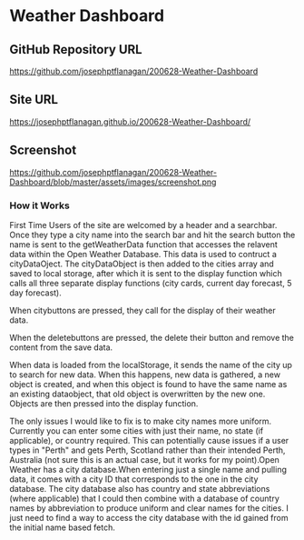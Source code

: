 # Weather Dashboard

## GitHub Repository URL
https://github.com/josephptflanagan/200628-Weather-Dashboard

## Site URL
https://josephptflanagan.github.io/200628-Weather-Dashboard/

## Screenshot
https://github.com/josephptflanagan/200628-Weather-Dashboard/blob/master/assets/images/screenshot.png

### How it Works
First Time Users of the site are welcomed by a header and a searchbar. Once they type a city name into the search bar and hit the search button the name is sent to the getWeatherData function that accesses the relavent data within the Open Weather Database. This data is used to contruct a cityDataOject. The cityDataObject is then added to the cities array and saved to local storage, after which it is sent to the display function which calls all three separate display functions (city cards, current day forecast, 5 day forecast). 

When citybuttons are pressed, they call for the display of their weather data.

When the deletebuttons are pressed, the delete their button and remove the content from the save data.

When data is loaded from the localStorage, it sends the name of the city up to search for new data. When this happens, new data is gathered, a new object is created, and when this object is found to have the same name as an existing dataobject, that old object is overwritten by the new one. Objects are then pressed into the display function. 

The only issues I would like to fix is to make city names more uniform. Currently you can enter some cities with just their name, no state (if applicable), or country required. This can potentially cause issues if a user types in "Perth" and gets Perth, Scotland rather than their intended Perth, Australia (not sure this is an actual case, but it works for my point).Open Weather has a city database.When entering just a single name and pulling data, it comes with a city ID that corresponds to the one in the city database. The city database also has country and state abbreviations (where applicable) that I could then combine with a database of country names by abbreviation to produce uniform and clear names for the cities. I just need to find a way to access the city database with the id gained from the initial name based fetch. 

